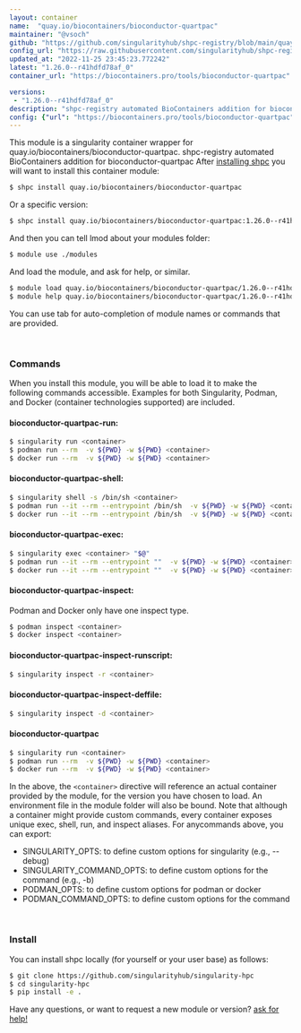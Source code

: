 ```yaml
---
layout: container
name:  "quay.io/biocontainers/bioconductor-quartpac"
maintainer: "@vsoch"
github: "https://github.com/singularityhub/shpc-registry/blob/main/quay.io/biocontainers/bioconductor-quartpac/container.yaml"
config_url: "https://raw.githubusercontent.com/singularityhub/shpc-registry/main/quay.io/biocontainers/bioconductor-quartpac/container.yaml"
updated_at: "2022-11-25 23:45:23.772242"
latest: "1.26.0--r41hdfd78af_0"
container_url: "https://biocontainers.pro/tools/bioconductor-quartpac"

versions:
 - "1.26.0--r41hdfd78af_0"
description: "shpc-registry automated BioContainers addition for bioconductor-quartpac"
config: {"url": "https://biocontainers.pro/tools/bioconductor-quartpac", "maintainer": "@vsoch", "description": "shpc-registry automated BioContainers addition for bioconductor-quartpac", "latest": {"1.26.0--r41hdfd78af_0": "sha256:fc5f85102f8a9bae6af403d0879410ae7ae426d9551304717918ecf453fc7b27"}, "tags": {"1.26.0--r41hdfd78af_0": "sha256:fc5f85102f8a9bae6af403d0879410ae7ae426d9551304717918ecf453fc7b27"}, "docker": "quay.io/biocontainers/bioconductor-quartpac"}
---
```


This module is a singularity container wrapper for quay.io/biocontainers/bioconductor-quartpac.
shpc-registry automated BioContainers addition for bioconductor-quartpac
After [installing shpc](#install) you will want to install this container module:


```bash
$ shpc install quay.io/biocontainers/bioconductor-quartpac
```

Or a specific version:

```bash
$ shpc install quay.io/biocontainers/bioconductor-quartpac:1.26.0--r41hdfd78af_0
```

And then you can tell lmod about your modules folder:

```bash
$ module use ./modules
```

And load the module, and ask for help, or similar.

```bash
$ module load quay.io/biocontainers/bioconductor-quartpac/1.26.0--r41hdfd78af_0
$ module help quay.io/biocontainers/bioconductor-quartpac/1.26.0--r41hdfd78af_0
```

You can use tab for auto-completion of module names or commands that are provided.

<br>

### Commands

When you install this module, you will be able to load it to make the following commands accessible.
Examples for both Singularity, Podman, and Docker (container technologies supported) are included.

#### bioconductor-quartpac-run:

```bash
$ singularity run <container>
$ podman run --rm  -v ${PWD} -w ${PWD} <container>
$ docker run --rm  -v ${PWD} -w ${PWD} <container>
```

#### bioconductor-quartpac-shell:

```bash
$ singularity shell -s /bin/sh <container>
$ podman run --it --rm --entrypoint /bin/sh  -v ${PWD} -w ${PWD} <container>
$ docker run --it --rm --entrypoint /bin/sh  -v ${PWD} -w ${PWD} <container>
```

#### bioconductor-quartpac-exec:

```bash
$ singularity exec <container> "$@"
$ podman run --it --rm --entrypoint ""  -v ${PWD} -w ${PWD} <container> "$@"
$ docker run --it --rm --entrypoint ""  -v ${PWD} -w ${PWD} <container> "$@"
```

#### bioconductor-quartpac-inspect:

Podman and Docker only have one inspect type.

```bash
$ podman inspect <container>
$ docker inspect <container>
```

#### bioconductor-quartpac-inspect-runscript:

```bash
$ singularity inspect -r <container>
```

#### bioconductor-quartpac-inspect-deffile:

```bash
$ singularity inspect -d <container>
```



#### bioconductor-quartpac

```bash
$ singularity run <container>
$ podman run --rm  -v ${PWD} -w ${PWD} <container>
$ docker run --rm  -v ${PWD} -w ${PWD} <container>
```


In the above, the `<container>` directive will reference an actual container provided
by the module, for the version you have chosen to load. An environment file in the
module folder will also be bound. Note that although a container
might provide custom commands, every container exposes unique exec, shell, run, and
inspect aliases. For anycommands above, you can export:

 - SINGULARITY_OPTS: to define custom options for singularity (e.g., --debug)
 - SINGULARITY_COMMAND_OPTS: to define custom options for the command (e.g., -b)
 - PODMAN_OPTS: to define custom options for podman or docker
 - PODMAN_COMMAND_OPTS: to define custom options for the command

<br>

### Install

You can install shpc locally (for yourself or your user base) as follows:

```bash
$ git clone https://github.com/singularityhub/singularity-hpc
$ cd singularity-hpc
$ pip install -e .
```

Have any questions, or want to request a new module or version? [ask for help!](https://github.com/singularityhub/singularity-hpc/issues)